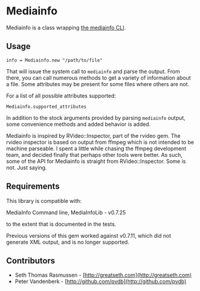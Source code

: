 # Mediainfo

Mediainfo is a class wrapping [the mediainfo CLI](http://mediainfo.sourceforge.net).

## Usage
  
    info = Mediainfo.new "/path/to/file"
  
That will issue the system call to `mediainfo` and parse the output. 
From there, you can call numerous methods to get a variety of information 
about a file. Some attributes may be present for some files where others 
are not.

For a list of all possible attributes supported:
  
    Mediainfo.supported_attributes
  
In addition to the stock arguments provided by parsing `mediainfo` output, 
some convenience methods and added behavior is added.

Mediainfo is inspired by RVideo::Inspector, part of the rvideo gem. 
The rvideo inspector is based on output from ffmpeg which is not 
intended to be machine parseable. I spent a little while chasing 
the ffmpeg development team, and decided finally that perhaps other 
tools were better. As such, some of the API for Mediainfo is straight 
from RVideo::Inspector. Some is not. Just saying.

## Requirements

This library is compatible with:
  
  MediaInfo Command line, 
  MediaInfoLib - v0.7.25
  
to the extent that is documented in the tests. 

Previous versions of this gem worked against v0.7.11, which did not 
generate XML output, and is no longer supported.

## Contributors

* Seth Thomas Rasmussen - [http://greatseth.com](http://greatseth.com)
* Peter Vandenberk - [http://github.com/pvdb](http://github.com/pvdb)
